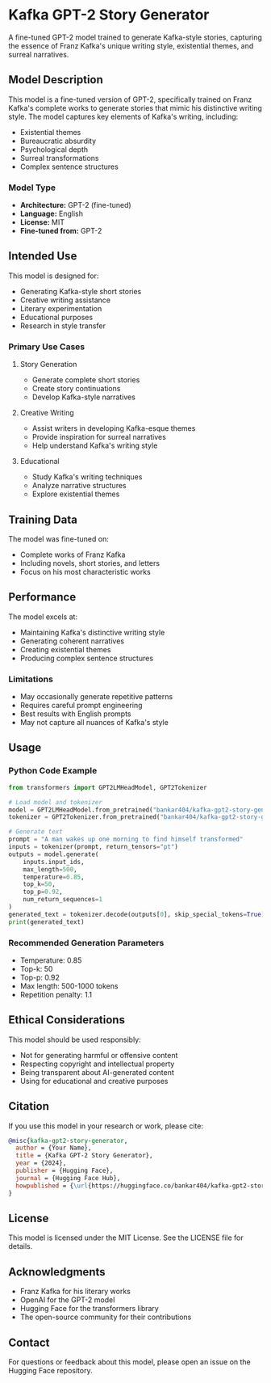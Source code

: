 # Kafka GPT-2 Story Generator

A fine-tuned GPT-2 model trained to generate Kafka-style stories, capturing the essence of Franz Kafka's unique writing style, existential themes, and surreal narratives.

## Model Description

This model is a fine-tuned version of GPT-2, specifically trained on Franz Kafka's complete works to generate stories that mimic his distinctive writing style. The model captures key elements of Kafka's writing, including:
- Existential themes
- Bureaucratic absurdity
- Psychological depth
- Surreal transformations
- Complex sentence structures

### Model Type
- **Architecture:** GPT-2 (fine-tuned)
- **Language:** English
- **License:** MIT
- **Fine-tuned from:** GPT-2

## Intended Use

This model is designed for:
- Generating Kafka-style short stories
- Creative writing assistance
- Literary experimentation
- Educational purposes
- Research in style transfer

### Primary Use Cases
1. Story Generation
   - Generate complete short stories
   - Create story continuations
   - Develop Kafka-style narratives

2. Creative Writing
   - Assist writers in developing Kafka-esque themes
   - Provide inspiration for surreal narratives
   - Help understand Kafka's writing style

3. Educational
   - Study Kafka's writing techniques
   - Analyze narrative structures
   - Explore existential themes

## Training Data

The model was fine-tuned on:
- Complete works of Franz Kafka
- Including novels, short stories, and letters
- Focus on his most characteristic works

## Performance

The model excels at:
- Maintaining Kafka's distinctive writing style
- Generating coherent narratives
- Creating existential themes
- Producing complex sentence structures

### Limitations
- May occasionally generate repetitive patterns
- Requires careful prompt engineering
- Best results with English prompts
- May not capture all nuances of Kafka's style

## Usage

### Python Code Example
```python
from transformers import GPT2LMHeadModel, GPT2Tokenizer

# Load model and tokenizer
model = GPT2LMHeadModel.from_pretrained("bankar404/kafka-gpt2-story-generator")
tokenizer = GPT2Tokenizer.from_pretrained("bankar404/kafka-gpt2-story-generator")

# Generate text
prompt = "A man wakes up one morning to find himself transformed"
inputs = tokenizer(prompt, return_tensors="pt")
outputs = model.generate(
    inputs.input_ids,
    max_length=500,
    temperature=0.85,
    top_k=50,
    top_p=0.92,
    num_return_sequences=1
)
generated_text = tokenizer.decode(outputs[0], skip_special_tokens=True)
print(generated_text)
```

### Recommended Generation Parameters
- Temperature: 0.85
- Top-k: 50
- Top-p: 0.92
- Max length: 500-1000 tokens
- Repetition penalty: 1.1

## Ethical Considerations

This model should be used responsibly:
- Not for generating harmful or offensive content
- Respecting copyright and intellectual property
- Being transparent about AI-generated content
- Using for educational and creative purposes

## Citation

If you use this model in your research or work, please cite:
```bibtex
@misc{kafka-gpt2-story-generator,
  author = {Your Name},
  title = {Kafka GPT-2 Story Generator},
  year = {2024},
  publisher = {Hugging Face},
  journal = {Hugging Face Hub},
  howpublished = {\url{https://huggingface.co/bankar404/kafka-gpt2-story-generator}}
}
```

## License

This model is licensed under the MIT License. See the LICENSE file for details.

## Acknowledgments

- Franz Kafka for his literary works
- OpenAI for the GPT-2 model
- Hugging Face for the transformers library
- The open-source community for their contributions

## Contact

For questions or feedback about this model, please open an issue on the Hugging Face repository. 